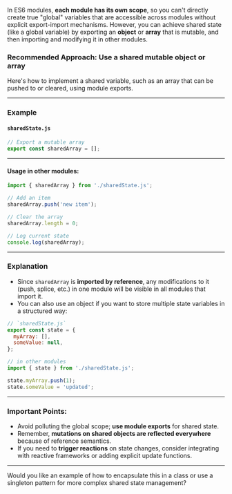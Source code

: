 In ES6 modules, **each module has its own scope**, so you can't directly create true "global" variables that are accessible across modules without explicit export-import mechanisms. However, you can achieve shared state (like a global variable) by exporting an **object** or **array** that is mutable, and then importing and modifying it in other modules. 

### Recommended Approach: Use a shared mutable object or array

Here's how to implement a shared variable, such as an array that can be pushed to or cleared, using module exports.

---

### Example

#### `sharedState.js`

```js
// Export a mutable array
export const sharedArray = [];
```

---

#### Usage in other modules:

```js
import { sharedArray } from './sharedState.js';

// Add an item
sharedArray.push('new item');

// Clear the array
sharedArray.length = 0;

// Log current state
console.log(sharedArray);
```

---

### Explanation

- Since `sharedArray` is **imported by reference**, any modifications to it (push, splice, etc.) in one module will be visible in all modules that import it.
- You can also use an object if you want to store multiple state variables in a structured way:

```js
// `sharedState.js`
export const state = {
  myArray: [],
  someValue: null,
};
```

```js
// in other modules
import { state } from './sharedState.js';

state.myArray.push(1);
state.someValue = 'updated';
```

---

### Important Points:
- Avoid polluting the global scope; **use module exports** for shared state.
- Remember, **mutations on shared objects are reflected everywhere** because of reference semantics.
- If you need to **trigger reactions** on state changes, consider integrating with reactive frameworks or adding explicit update functions.

---

Would you like an example of how to encapsulate this in a class or use a singleton pattern for more complex shared state management?